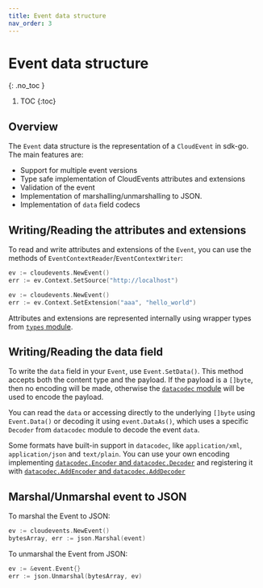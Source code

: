 ```yaml
---
title: Event data structure
nav_order: 3
---
```


# Event data structure

{: .no_toc }

1. TOC {:toc}

## Overview

The `Event` data structure is the representation of a `CloudEvent` in sdk-go.
The main features are:

- Support for multiple event versions
- Type safe implementation of CloudEvents attributes and extensions
- Validation of the event
- Implementation of marshalling/unmarshalling to JSON.
- Implementation of `data` field codecs

## Writing/Reading the attributes and extensions

To read and write attributes and extensions of the `Event`, you can use the
methods of `EventContextReader`/`EventContextWriter`:

```go
ev := cloudevents.NewEvent()
err := ev.Context.SetSource("http://localhost")
```

```go
ev := cloudevents.NewEvent()
err := ev.Context.SetExtension("aaa", "hello_world")
```

Attributes and extensions are represented internally using wrapper types from
[`types` module](https://github.com/cloudevents/sdk-go/tree/main/v2/types).

## Writing/Reading the data field

To write the `data` field in your `Event`, use `Event.SetData()`. This method
accepts both the content type and the payload. If the payload is a `[]byte`,
then no encoding will be made, otherwise the
[`datacodec` module](https://github.com/cloudevents/sdk-go/tree/main/v2/event/datacodec)
will be used to encode the payload.

You can read the `data` or accessing directly to the underlying `[]byte` using
`Event.Data()` or decoding it using `event.DataAs()`, which uses a specific
`Decoder` from `datacodec` module to decode the event `data`.

Some formats have built-in support in `datacodec`, like `application/xml`,
`application/json` and `text/plain`. You can use your own encoding implementing
[`datacodec.Encoder` and `datacodec.Decoder`](https://github.com/cloudevents/sdk-go/tree/main/v2/event/datacodec/codec.go)
and registering it with
[`datacodec.AddEncoder` and `datacodec.AddDecoder`](https://github.com/cloudevents/sdk-go/tree/main/v2/event/datacodec/codec.go)

## Marshal/Unmarshal event to JSON

To marshal the Event to JSON:

```go
ev := cloudevents.NewEvent()
bytesArray, err := json.Marshal(event)
```

To unmarshal the Event from JSON:

```go
ev := &event.Event{}
err := json.Unmarshal(bytesArray, ev)
```
